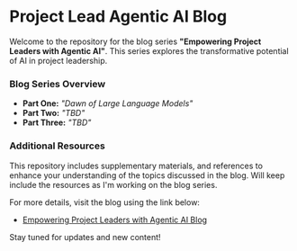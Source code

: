 # Project Lead Agentic AI Blog

Welcome to the repository for the blog series **"Empowering Project Leaders with Agentic AI"**. This series explores the transformative potential of AI in project leadership. 

### Blog Series Overview
- **Part One:** *"Dawn of Large Language Models"*
- **Part Two:** *"TBD"*
- **Part Three:** *"TBD"*

### Additional Resources
This repository includes supplementary materials, and references to enhance your understanding of the topics discussed in the blog.
Will keep include the resources as I'm working on the blog series.

For more details, visit the blog using the link below:
- [Empowering Project Leaders with Agentic AI Blog](https://rasha-salim.medium.com/project-leadership-implementing-llms-agentic-ai-1d922ce5ea72)

Stay tuned for updates and new content!
